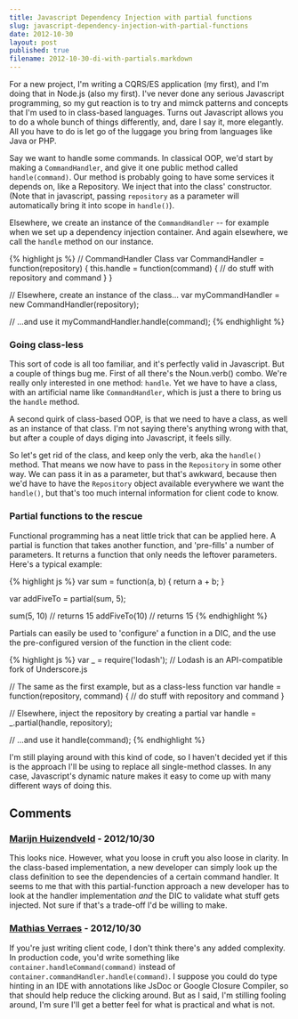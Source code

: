 ```yaml
---
title: Javascript Dependency Injection with partial functions
slug: javascript-dependency-injection-with-partial-functions
date: 2012-10-30
layout: post
published: true
filename: 2012-10-30-di-with-partials.markdown
---
```

<!-- *********************************************************************
**                                                                      **
** To add a comment, scroll to the bottom and use the comment template. **
** Then save the file and send me a pull request.                       **
**                                                                      **
***********************************************************************-->

For a new project, I'm writing a CQRS/ES application (my first), and I'm doing that in Node.js (also my first). I've never
done any serious Javascript programming, so my gut reaction is to try and mimck patterns and concepts that I'm used to in
class-based languages. Turns out Javascript allows you to do a whole bunch of things differently, and, dare I say it,
more elegantly. All you have to do is let go of the luggage you bring from languages like Java or PHP.

Say we want to handle some commands. In classical OOP, we'd start by making a `CommandHandler`, and give it one public method
called `handle(command)`. Our method is probably going to have some services it depends on, like a Repository. We inject that
into the class' constructor. (Note that in javascript, passing `repository` as a parameter will automatically bring it into scope
in `handle()`).

Elsewhere, we create an instance of the `CommandHandler` -- for example when we set up a dependency injection container.
And again elsewhere, we call the `handle` method on our instance.

{% highlight js %}
// CommandHandler Class
var CommandHandler = function(repository) {
  this.handle = function(command) {
    // do stuff with repository and command
  }
}

// Elsewhere, create an instance of the class...
var myCommandHandler = new CommandHandler(repository);

// ...and use it
myCommandHandler.handle(command);
{% endhighlight %}

### Going class-less

This sort of code is all too familiar, and it's perfectly valid in Javascript. But a couple of things bug me. First of
all there's the Noun.verb() combo. We're really only interested in one method: `handle`. Yet we have to have a class,
with an artificial name like `CommandHandler`, which is just a there to bring us the `handle` method.

A second quirk of class-based OOP, is that we need to have a class, as well as an instance of that class. I'm not saying there's
anything wrong with that, but after a couple of days diging into Javascript, it feels silly.

So let's get rid of the class, and keep only the verb, aka the `handle()` method. That means we now have to pass in the
`Repository` in some other way. We can pass it in as a parameter, but that's awkward, because then we'd have to have the
`Repository` object available everywhere we want the `handle()`, but that's too much internal information for client code to know.

### Partial functions to the rescue

Functional programming has a neat little trick that can be applied here. A partial is function that takes another function,
and 'pre-fills' a number of parameters. It returns a function that only needs the leftover parameters. Here's a typical
example:

{% highlight js %}
var sum = function(a, b) {
  return a + b;
}

var addFiveTo = partial(sum, 5);

sum(5, 10) // returns 15
addFiveTo(10) // returns 15
{% endhighlight %}

Partials can easily be used to 'configure' a function in a DIC, and the use the pre-configured version of the function in the client code:

{% highlight js %}
var _ = require('lodash'); // Lodash is an API-compatible fork of Underscore.js

// The same as the first example, but as a class-less function
var handle = function(repository, command) {
  // do stuff with repository and command
}

// Elsewhere, inject the repository by creating a partial
var handle = _.partial(handle, repository);

// ...and use it
handle(command);
{% endhighlight %}

I'm still playing around with this kind of code, so I haven't decided yet if this is the approach I'll be using to replace
all single-method classes. In any case, Javascript's dynamic nature makes it easy to come up with many different ways of
doing this.

## Comments


### [Marijn Huizendveld](http://twitter.com/huizenveld) - 2012/10/30
This looks nice. However, what you loose in cruft you also loose in clarity. In
the class-based implementation, a new developer can simply look up the class
definition to see the dependencies of a certain command handler. It seems to me
that with this partial-function approach a new developer has to look at the
handler implementation _and_ the DIC to validate what stuff gets injected. Not
sure if that's a trade-off I'd be willing to make.

### [Mathias Verraes](http://twitter.com/mathiasverraes) - 2012/10/30
If you're just writing client code, I don't think there's any added complexity.
In production code, you'd write something like `container.handleCommand(command)` instead of
`container.commandHandler.handle(command)`. I suppose you could do type hinting in an IDE
with annotations like JsDoc or Google Closure Compiler, so that should help reduce the clicking around.
But as I said, I'm stilling fooling around, I'm sure I'll get a better feel for what is practical and what is not.


<!-- To add a comment, copy this template:

### [YOUR NAME](YOUR URL) - YYY/MM/DD
YOUR COMMENT TEXT HERE....

-->
